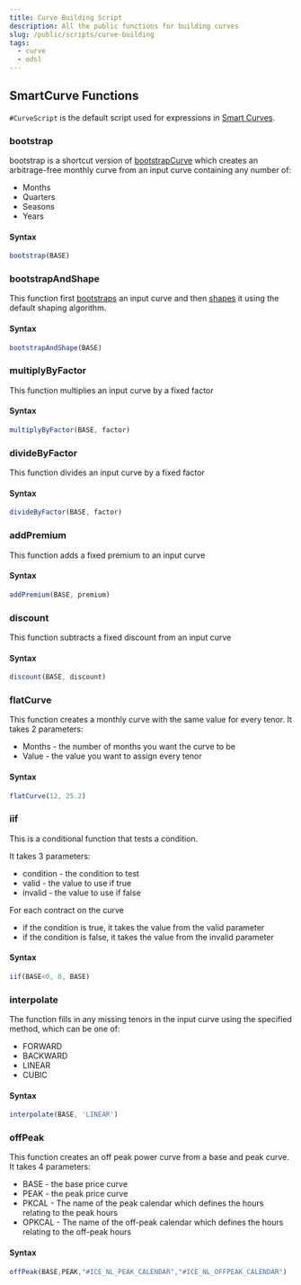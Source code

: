```yaml
---
title: Curve Building Script
description: All the public functions for building curves 
slug: /public/scripts/curve-building
tags:
  - curve
  - odsl
---
```


## SmartCurve Functions
```#CurveScript``` is the default script used for expressions in [Smart Curves](/docs/odsl/variable/smartcurve).

### bootstrap
bootstrap is a shortcut version of [bootstrapCurve](#bootstrapcurve) which creates an arbitrage-free monthly curve from an input curve containing any number of:
* Months
* Quarters
* Seasons
* Years

#### Syntax
```js
bootstrap(BASE)
```

### bootstrapAndShape
This function first [bootstraps](#bootstrapcurve) an input curve and then [shapes](#shape) it using the default shaping algorithm.

#### Syntax
```js
bootstrapAndShape(BASE)
```

### multiplyByFactor
This function multiplies an input curve by a fixed factor

#### Syntax
```js
multiplyByFactor(BASE, factor)
```

### divideByFactor
This function divides an input curve by a fixed factor

#### Syntax
```js
divideByFactor(BASE, factor)
```

### addPremium
This function adds a fixed premium to an input curve

#### Syntax
```js
addPremium(BASE, premium)
```

### discount
This function subtracts a fixed discount from an input curve

#### Syntax
```js
discount(BASE, discount)
```

### flatCurve
This function creates a monthly curve with the same value for every tenor.
It takes 2 parameters:
* Months - the number of months you want the curve to be
* Value - the value you want to assign every tenor

#### Syntax
```js
flatCurve(12, 25.2)
```

### iif
This is a conditional function that tests a condition.

It takes 3 parameters:
* condition - the condition to test
* valid - the value to use if true
* invalid - the value to use if false

For each contract on the curve
* if the condition is true, it takes the value from the valid parameter
* if the condition is false, it takes the value from the invalid parameter

#### Syntax
```js
iif(BASE<0, 0, BASE)
```


### interpolate
The function fills in any missing tenors in the input curve using the specified method, which can be one of:
* FORWARD
* BACKWARD
* LINEAR
* CUBIC

#### Syntax
```js
interpolate(BASE, 'LINEAR')
```

### offPeak
This function creates an off peak power curve from a base and peak curve.
It takes 4 parameters:
* BASE - the base price curve
* PEAK - the peak price curve
* PKCAL - The name of the peak calendar which defines the hours relating to the peak hours
* OPKCAL - The name of the off-peak calendar which defines the hours relating to the off-peak hours

#### Syntax
```js
offPeak(BASE,PEAK,"#ICE_NL_PEAK_CALENDAR","#ICE_NL_OFFPEAK_CALENDAR")
```

